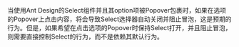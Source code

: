 当使用Ant Design的Select组件并且其option项被Popover包裹时，如果在选项的Popover上点击内容，将会导致Select选择器自动关闭并阻止冒泡，这是预期的行为。但是，如果希望在点击选项的Popover时保持Select打开，并且阻止冒泡，则需要直接控制Select的行为，而不是依赖其默认行为。
